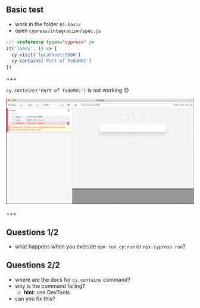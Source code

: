 ## Basic test

- work in the folder `01-basic`
- open `cypress/integration/spec.js`

```js
/// <reference types="cypress" />
it('loads', () => {
  cy.visit('localhost:3000')
  cy.contains('Part of TodoMVC')
})
```

+++

`cy.contains('Part of TodoMVC')` is not working 😟

![Fails to find text](img/fails-to-find-text.png)

+++

## Questions 1/2

- what happens when you execute `npm run cy:run` or `npx cypress run`?

## Questions 2/2

- where are the docs for `cy.contains` command?
- why is the command failing?
  - **hint**: use DevTools
- can you fix this?
